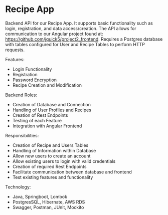 # Recipe App
Backend API for our Recipe App. It supports basic functionality such 
as login, registration, and data access/creation. The API allows for 
communication to our Angular project found at: https://github.com/jquick5/project2_frontend.
Requires a Postgres database with tables configured for User and Recipe Tables to perform 
HTTP requests. 

Features:
  - Login Functionality
  - Registration
  - Password Encryption
  - Recipe Creation and Modification
  
Backend Roles:
  - Creation of Database and Connection
  - Handling of User Profiles and Recipes
  - Creation of Rest Endpoints
  - Testing of each Feature
  - Integration with Angular Frontend
  
Responsibilities:
  - Creation of Recipe and Users Tables
  - Handling of Information within Database
  - Allow new users to create an account
  - Allow existing users to login with valid credentials
  - Creation of required Rest Endpoints
  - Facilitate communication between database and frontend
  - Test existing features and functionality 
  
Technology:
  - Java, Springboot, Lombok
  - PostgresSQL, Hibernate, AWS RDS
  - Swagger, Postman, JUnit, Mockito
